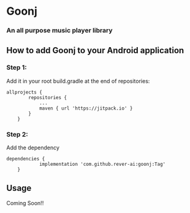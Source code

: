 # Goonj 
### An all purpose music player library

## How to add Goonj to your Android application
### Step 1:
Add it in your root build.gradle at the end of repositories:
```
allprojects {
		repositories {
			...
			maven { url 'https://jitpack.io' }
		}
	} 
````

### Step 2: 
Add the dependency
```
dependencies {
	        implementation 'com.github.rever-ai:goonj:Tag'
	}
```

## Usage
Coming Soon!! 